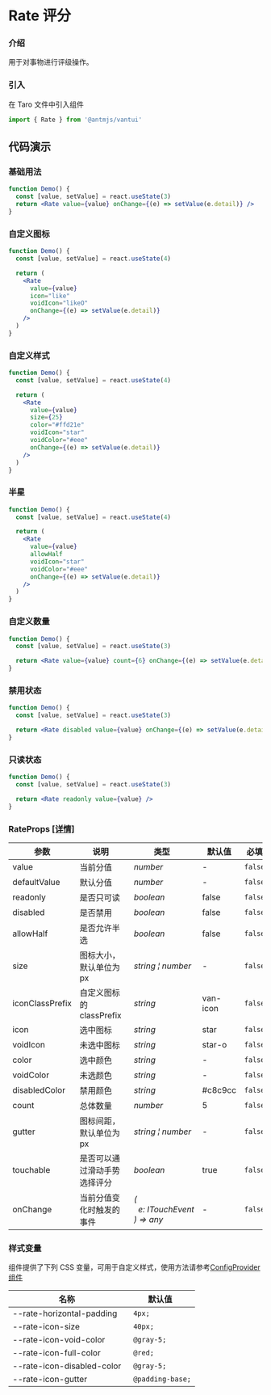 # Rate 评分

### 介绍

用于对事物进行评级操作。

### 引入

在 Taro 文件中引入组件

```js
import { Rate } from '@antmjs/vantui'
```

## 代码演示

### 基础用法

```jsx
function Demo() {
  const [value, setValue] = react.useState(3)
  return <Rate value={value} onChange={(e) => setValue(e.detail)} />
}
```

### 自定义图标

```jsx
function Demo() {
  const [value, setValue] = react.useState(4)

  return (
    <Rate
      value={value}
      icon="like"
      voidIcon="likeO"
      onChange={(e) => setValue(e.detail)}
    />
  )
}
```

### 自定义样式

```jsx
function Demo() {
  const [value, setValue] = react.useState(4)

  return (
    <Rate
      value={value}
      size={25}
      color="#ffd21e"
      voidIcon="star"
      voidColor="#eee"
      onChange={(e) => setValue(e.detail)}
    />
  )
}
```

### 半星

```jsx
function Demo() {
  const [value, setValue] = react.useState(4)

  return (
    <Rate
      value={value}
      allowHalf
      voidIcon="star"
      voidColor="#eee"
      onChange={(e) => setValue(e.detail)}
    />
  )
}
```

### 自定义数量

```jsx
function Demo() {
  const [value, setValue] = react.useState(3)

  return <Rate value={value} count={6} onChange={(e) => setValue(e.detail)} />
}
```

### 禁用状态

```jsx
function Demo() {
  const [value, setValue] = react.useState(3)

  return <Rate disabled value={value} onChange={(e) => setValue(e.detail)} />
}
```

### 只读状态

```jsx
function Demo() {
  const [value, setValue] = react.useState(3)

  return <Rate readonly value={value} />
}
```

### RateProps [[详情]](https://github.com/AntmJS/vantui/tree/main/packages/vantui/types/rate.d.ts)

| 参数            | 说明                         | 类型                                                                                                    | 默认值   | 必填    |
| --------------- | ---------------------------- | ------------------------------------------------------------------------------------------------------- | -------- | ------- |
| value           | 当前分值                     | _&nbsp;&nbsp;number<br/>_                                                                               | -        | `false` |
| defaultValue    | 默认分值                     | _&nbsp;&nbsp;number<br/>_                                                                               | -        | `false` |
| readonly        | 是否只可读                   | _&nbsp;&nbsp;boolean<br/>_                                                                              | false    | `false` |
| disabled        | 是否禁用                     | _&nbsp;&nbsp;boolean<br/>_                                                                              | false    | `false` |
| allowHalf       | 是否允许半选                 | _&nbsp;&nbsp;boolean<br/>_                                                                              | false    | `false` |
| size            | 图标大小，默认单位为 px      | _&nbsp;&nbsp;string&nbsp;&brvbar;&nbsp;number<br/>_                                                     | -        | `false` |
| iconClassPrefix | 自定义图标的 classPrefix     | _&nbsp;&nbsp;string<br/>_                                                                               | van-icon | `false` |
| icon            | 选中图标                     | _&nbsp;&nbsp;string<br/>_                                                                               | star     | `false` |
| voidIcon        | 未选中图标                   | _&nbsp;&nbsp;string<br/>_                                                                               | star-o   | `false` |
| color           | 选中颜色                     | _&nbsp;&nbsp;string<br/>_                                                                               | -        | `false` |
| voidColor       | 未选颜色                     | _&nbsp;&nbsp;string<br/>_                                                                               | -        | `false` |
| disabledColor   | 禁用颜色                     | _&nbsp;&nbsp;string<br/>_                                                                               | #c8c9cc  | `false` |
| count           | 总体数量                     | _&nbsp;&nbsp;number<br/>_                                                                               | 5        | `false` |
| gutter          | 图标间距，默认单位为 px      | _&nbsp;&nbsp;string&nbsp;&brvbar;&nbsp;number<br/>_                                                     | -        | `false` |
| touchable       | 是否可以通过滑动手势选择评分 | _&nbsp;&nbsp;boolean<br/>_                                                                              | true     | `false` |
| onChange        | 当前分值变化时触发的事件     | _&nbsp;&nbsp;(<br/>&nbsp;&nbsp;&nbsp;&nbsp;e:&nbsp;ITouchEvent<br/>&nbsp;&nbsp;)&nbsp;=>&nbsp;any<br/>_ | -        | `false` |

### 样式变量

组件提供了下列 CSS 变量，可用于自定义样式，使用方法请参考[ConfigProvider 组件](https://antmjs.github.io/vantui/#/config-provider)

| 名称                       | 默认值            |
| -------------------------- | ----------------- |
| --rate-horizontal-padding  | ` 4px;`           |
| --rate-icon-size           | ` 40px;`          |
| --rate-icon-void-color     | ` @gray-5;`       |
| --rate-icon-full-color     | ` @red;`          |
| --rate-icon-disabled-color | ` @gray-5;`       |
| --rate-icon-gutter         | ` @padding-base;` |
